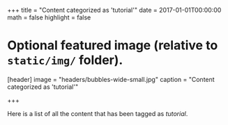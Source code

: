 +++
title = "Content categorized as 'tutorial'"
date = 2017-01-01T00:00:00
math = false
highlight = false

# Optional featured image (relative to `static/img/` folder).
[header]
image = "headers/bubbles-wide-small.jpg"
caption = "Content categorized as 'tutorial'"

+++

Here is a list of all the content that has been tagged as *tutorial*.
